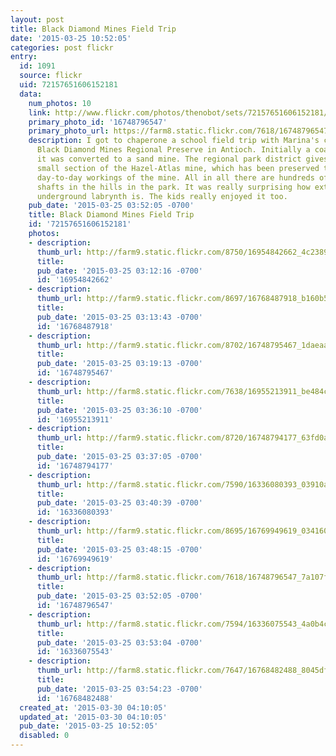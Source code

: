 ```yaml
---
layout: post
title: Black Diamond Mines Field Trip
date: '2015-03-25 10:52:05'
categories: post flickr
entry:
  id: 1091
  source: flickr
  uid: 72157651606152181
  data:
    num_photos: 10
    link: http://www.flickr.com/photos/thenobot/sets/72157651606152181/
    primary_photo_id: '16748796547'
    primary_photo_url: https://farm8.static.flickr.com/7618/16748796547_7a107f40a5_m.jpg
    description: I got to chaperone a school field trip with Marina's class to the
      Black Diamond Mines Regional Preserve in Antioch. Initially a coal mine, eventually
      it was converted to a sand mine. The regional park district gives tours of a
      small section of the Hazel-Atlas mine, which has been preserved to show the
      day-to-day workings of the mine. All in all there are hundreds of miles of mine
      shafts in the hills in the park. It was really surprising how extensive the
      underground labrynth is. The kids really enjoyed it too.
    pub_date: '2015-03-25 03:52:05 -0700'
    title: Black Diamond Mines Field Trip
    id: '72157651606152181'
    photos:
    - description: 
      thumb_url: http://farm9.static.flickr.com/8750/16954842662_4c2389f67e_s.jpg
      title: 
      pub_date: '2015-03-25 03:12:16 -0700'
      id: '16954842662'
    - description: 
      thumb_url: http://farm9.static.flickr.com/8697/16768487918_b160b5002a_s.jpg
      title: 
      pub_date: '2015-03-25 03:13:43 -0700'
      id: '16768487918'
    - description: 
      thumb_url: http://farm9.static.flickr.com/8702/16748795467_1daeaac648_s.jpg
      title: 
      pub_date: '2015-03-25 03:19:13 -0700'
      id: '16748795467'
    - description: 
      thumb_url: http://farm8.static.flickr.com/7638/16955213911_be484c3cdd_s.jpg
      title: 
      pub_date: '2015-03-25 03:36:10 -0700'
      id: '16955213911'
    - description: 
      thumb_url: http://farm9.static.flickr.com/8720/16748794177_63fd0abc40_s.jpg
      title: 
      pub_date: '2015-03-25 03:37:05 -0700'
      id: '16748794177'
    - description: 
      thumb_url: http://farm8.static.flickr.com/7590/16336080393_03910a14d9_s.jpg
      title: 
      pub_date: '2015-03-25 03:40:39 -0700'
      id: '16336080393'
    - description: 
      thumb_url: http://farm9.static.flickr.com/8695/16769949619_03416040ba_s.jpg
      title: 
      pub_date: '2015-03-25 03:48:15 -0700'
      id: '16769949619'
    - description: 
      thumb_url: http://farm8.static.flickr.com/7618/16748796547_7a107f40a5_s.jpg
      title: 
      pub_date: '2015-03-25 03:52:05 -0700'
      id: '16748796547'
    - description: 
      thumb_url: http://farm8.static.flickr.com/7594/16336075543_4a0b4c521a_s.jpg
      title: 
      pub_date: '2015-03-25 03:53:04 -0700'
      id: '16336075543'
    - description: 
      thumb_url: http://farm8.static.flickr.com/7647/16768482488_8045df22dc_s.jpg
      title: 
      pub_date: '2015-03-25 03:54:23 -0700'
      id: '16768482488'
  created_at: '2015-03-30 04:10:05'
  updated_at: '2015-03-30 04:10:05'
  pub_date: '2015-03-25 10:52:05'
  disabled: 0
---
```


